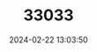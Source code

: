 ---
title: "33033"
category: "Afzelia bipindensis"
draft: false
date: 2024-02-22 13:03:50
languages:
  English: ["Red Doussié", "Yellow Afzelia"]
  Igbo: ["Aja"]
  Yoruba: ["Anyan", "Ayan-olutoko"]
  French: ["Doussie", "Doussié"]
  Bini; Edo: ["Odo Niyan"]
---